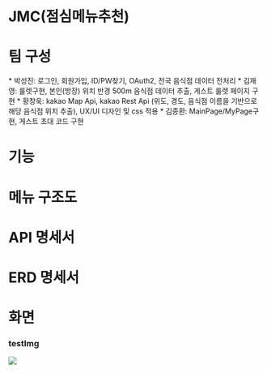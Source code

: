 <h1>JMC(점심메뉴추천)</h1>



<h1>팀 구성</h1>
* 박성진: 로그인, 회원가입, ID/PW찾기, OAuth2, 전국 음식점 데이터 전처리   
* 김재영: 룰렛구현, 본인(방장) 위치 반경 500m 음식점 데이터 추출, 게스트 룰렛 페이지 구현   
* 황창욱: kakao Map Api, kakao Rest Api (위도, 경도, 음식점 이름을 기반으로 해당 음식점 위치 추출), UX/UI 디자인 및 css 적용   
* 김종환: MainPage/MyPage구현, 게스트 초대 코드 구현   
   

<h1>기능</h1>



<h1>메뉴 구조도</h1>


<h1>API 명세서</h1>


<h1>ERD 명세서</h1>



<h1>화면</h1>

<h3>testImg</h3>
 <img src=https://github.com/KORIT-Phkk/KORIT-portfolio-lunch-select/assets/121993171/3c6ed7a6-5a30-4d62-926e-586663b6addc />

